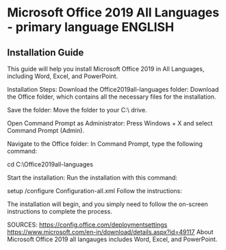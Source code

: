 # Microsoft Office 2019 All Languages - primary language ENGLISH
## Installation Guide
This guide will help you install Microsoft Office 2019 in All Languages, including Word, Excel, and PowerPoint.


Installation Steps:
Download the Office2019all-languages folder:
Download the Office folder, which contains all the necessary files for the installation.

Save the folder:
Move the folder to your C:\ drive.

Open Command Prompt as Administrator:
Press Windows + X and select Command Prompt (Admin).

Navigate to the Office folder:
In Command Prompt, type the following command:

cd C:\Office2019all-languages

Start the installation:
Run the installation with this command:

setup /configure Configuration-all.xml
Follow the instructions:

The installation will begin, and you simply need to follow the on-screen instructions to complete the process.

SOURCES:
https://config.office.com/deploymentsettings
https://www.microsoft.com/en-in/download/details.aspx?id=49117
About
Microsoft Office 2019 all langauges includes Word, Excel, and PowerPoint.
